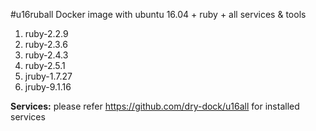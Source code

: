 #u16ruball
Docker image with ubuntu 16.04 + ruby + all services &amp; tools


 1. ruby-2.2.9
 2. ruby-2.3.6
 3. ruby-2.4.3
 4. ruby-2.5.1
 5. jruby-1.7.27
 6. jruby-9.1.16


**Services:** please refer https://github.com/dry-dock/u16all for installed services


